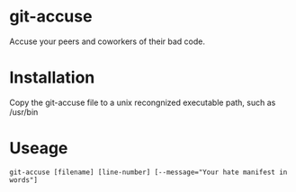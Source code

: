 git-accuse
==========

Accuse your peers and coworkers of their bad code.

Installation
============

Copy the git-accuse file to a unix recongnized executable path, such as /usr/bin 

Useage
======

`git-accuse [filename] [line-number] [--message="Your hate manifest in words"]`

